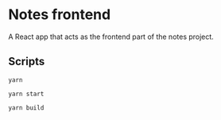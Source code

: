 # Notes frontend

A React app that acts as the frontend part of the notes project.

## Scripts

```shell
yarn

yarn start

yarn build
```
